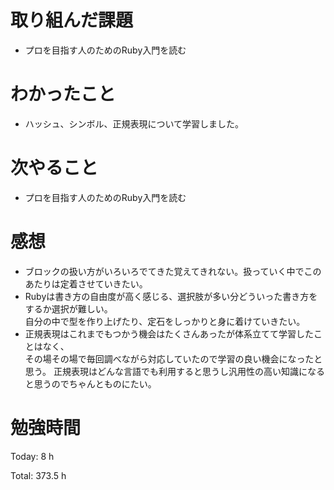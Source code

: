 # 取り組んだ課題
- プロを目指す人のためのRuby入門を読む

# わかったこと
- ハッシュ、シンボル、正規表現について学習しました。

# 次やること
- プロを目指す人のためのRuby入門を読む

# 感想
- ブロックの扱い方がいろいろでてきた覚えてきれない。扱っていく中でこのあたりは定着させていきたい。
- Rubyは書き方の自由度が高く感じる、選択肢が多い分どういった書き方をするか選択が難しい。  
自分の中で型を作り上げたり、定石をしっかりと身に着けていきたい。
- 正規表現はこれまでもつかう機会はたくさんあったが体系立てて学習したことはなく、  
その場その場で毎回調べながら対応していたので学習の良い機会になったと思う。
正規表現はどんな言語でも利用すると思うし汎用性の高い知識になると思うのでちゃんとものにたい。


# 勉強時間
Today: 8 h

Total: 373.5 h
